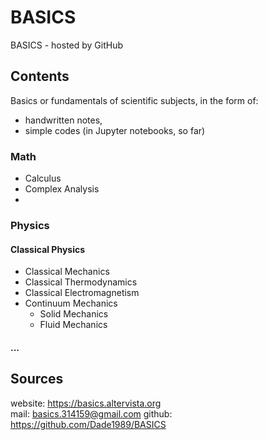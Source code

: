 # BASICS
BASICS - hosted by GitHub

## Contents
Basics or fundamentals of scientific subjects, in the form of:
- handwritten notes, 
- simple codes (in Jupyter notebooks, so far)

### Math
- Calculus
- Complex Analysis
- 

### Physics
#### Classical Physics
- Classical Mechanics
- Classical Thermodynamics
- Classical Electromagnetism
- Continuum Mechanics
  - Solid Mechanics
  - Fluid Mechanics
#### ...

## Sources
website: https://basics.altervista.org  
mail: basics.314159@gmail.com
github: https://github.com/Dade1989/BASICS

<!--
facebook: https://www.facebook.com/basicsfb
youtube: https://www.youtube.com/channel/UCROl_YKhTIJbFrMF5MLBgow
telegram: https://t.me/basicschannel
-->
